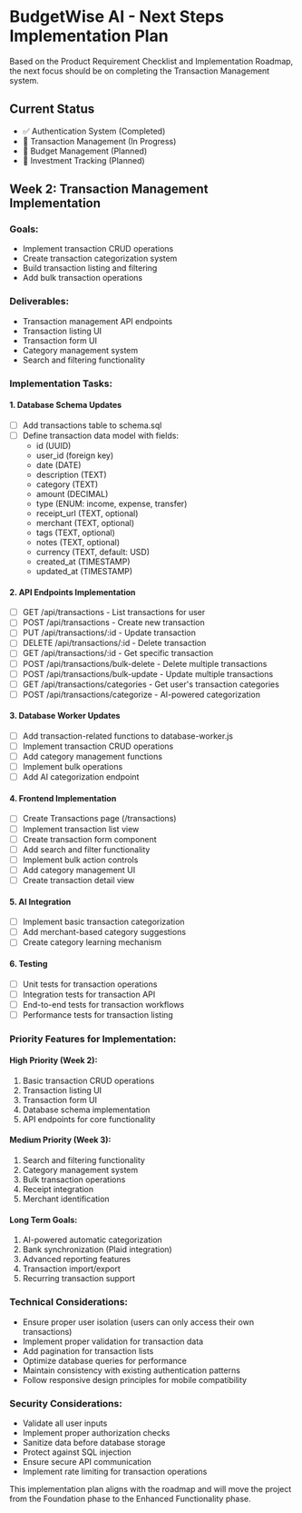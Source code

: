 # BudgetWise AI - Next Steps Implementation Plan

Based on the Product Requirement Checklist and Implementation Roadmap, the next focus should be on completing the Transaction Management system.

## Current Status
- ✅ Authentication System (Completed)
- 🔧 Transaction Management (In Progress)
- 🚀 Budget Management (Planned)
- 🚀 Investment Tracking (Planned)

## Week 2: Transaction Management Implementation

### Goals:
- Implement transaction CRUD operations
- Create transaction categorization system
- Build transaction listing and filtering
- Add bulk transaction operations

### Deliverables:
- Transaction management API endpoints
- Transaction listing UI
- Transaction form UI
- Category management system
- Search and filtering functionality

### Implementation Tasks:

#### 1. Database Schema Updates
- [ ] Add transactions table to schema.sql
- [ ] Define transaction data model with fields:
  - id (UUID)
  - user_id (foreign key)
  - date (DATE)
  - description (TEXT)
  - category (TEXT)
  - amount (DECIMAL)
  - type (ENUM: income, expense, transfer)
  - receipt_url (TEXT, optional)
  - merchant (TEXT, optional)
  - tags (TEXT, optional)
  - notes (TEXT, optional)
  - currency (TEXT, default: USD)
  - created_at (TIMESTAMP)
  - updated_at (TIMESTAMP)

#### 2. API Endpoints Implementation
- [ ] GET /api/transactions - List transactions for user
- [ ] POST /api/transactions - Create new transaction
- [ ] PUT /api/transactions/:id - Update transaction
- [ ] DELETE /api/transactions/:id - Delete transaction
- [ ] GET /api/transactions/:id - Get specific transaction
- [ ] POST /api/transactions/bulk-delete - Delete multiple transactions
- [ ] POST /api/transactions/bulk-update - Update multiple transactions
- [ ] GET /api/transactions/categories - Get user's transaction categories
- [ ] POST /api/transactions/categorize - AI-powered categorization

#### 3. Database Worker Updates
- [ ] Add transaction-related functions to database-worker.js
- [ ] Implement transaction CRUD operations
- [ ] Add category management functions
- [ ] Implement bulk operations
- [ ] Add AI categorization endpoint

#### 4. Frontend Implementation
- [ ] Create Transactions page (/transactions)
- [ ] Implement transaction list view
- [ ] Create transaction form component
- [ ] Add search and filter functionality
- [ ] Implement bulk action controls
- [ ] Add category management UI
- [ ] Create transaction detail view

#### 5. AI Integration
- [ ] Implement basic transaction categorization
- [ ] Add merchant-based category suggestions
- [ ] Create category learning mechanism

#### 6. Testing
- [ ] Unit tests for transaction operations
- [ ] Integration tests for transaction API
- [ ] End-to-end tests for transaction workflows
- [ ] Performance tests for transaction listing

### Priority Features for Implementation:

#### High Priority (Week 2):
1. Basic transaction CRUD operations
2. Transaction listing UI
3. Transaction form UI
4. Database schema implementation
5. API endpoints for core functionality

#### Medium Priority (Week 3):
1. Search and filtering functionality
2. Category management system
3. Bulk transaction operations
4. Receipt integration
5. Merchant identification

#### Long Term Goals:
1. AI-powered automatic categorization
2. Bank synchronization (Plaid integration)
3. Advanced reporting features
4. Transaction import/export
5. Recurring transaction support

### Technical Considerations:
- Ensure proper user isolation (users can only access their own transactions)
- Implement proper validation for transaction data
- Add pagination for transaction lists
- Optimize database queries for performance
- Maintain consistency with existing authentication patterns
- Follow responsive design principles for mobile compatibility

### Security Considerations:
- Validate all user inputs
- Implement proper authorization checks
- Sanitize data before database storage
- Protect against SQL injection
- Ensure secure API communication
- Implement rate limiting for transaction operations

This implementation plan aligns with the roadmap and will move the project from the Foundation phase to the Enhanced Functionality phase.